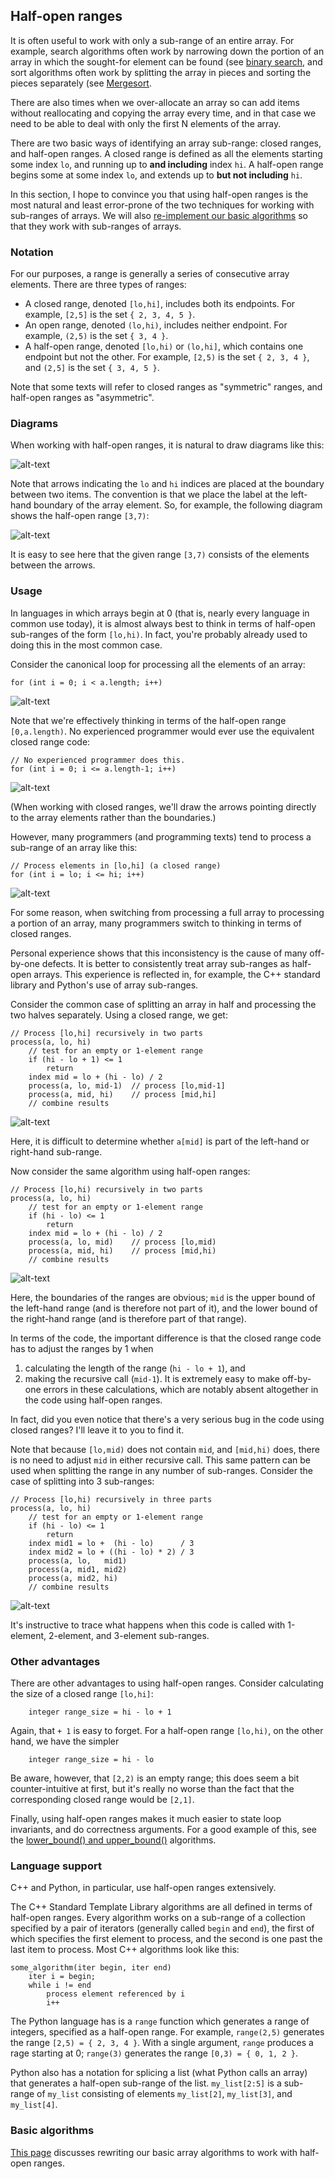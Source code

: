 ## Half-open ranges

It is often useful to work with only a sub-range of an entire array.
For example, search algorithms often work by narrowing down the portion of an array
in which the sought-for element can be found
(see [binary search](Lower-upper-bound.md),
and sort algorithms often work by splitting the array
in pieces and sorting the pieces separately
(see [Mergesort](../CS2/Merge-sort.md).

There are also times when we over-allocate an array
so can add items without reallocating and copying the array every time,
and in that case we need to be able to deal with
only the first N elements of the array.

There are two basic ways of identifying an array sub-range:
closed ranges, and half-open ranges.
A closed range is defined as all the elements
starting some index `lo`,
and running up to **and including** index `hi`.
A half-open range begins some at some index `lo`,
and extends up to **but not including** `hi`.

In this section,
I hope to convince you that using half-open ranges
is the most natural and least error-prone of the two techniques
for working with sub-ranges of arrays.
We will also [re-implement our basic algorithms](Basic-algorithms-subranges.md)
so that they work with sub-ranges of arrays.

### Notation

For our purposes, a range is generally a series of consecutive array elements.
There are three types of ranges:
* A closed range, denoted `[lo,hi]`, includes both its endpoints.
For example, `[2,5]` is the set `{ 2, 3, 4, 5 }`.
* An open range, denoted `(lo,hi)`, includes neither endpoint.
For example, `(2,5)` is the set `{ 3, 4 }`.
* A half-open range, denoted `[lo,hi)` or `(lo,hi]`, which contains one endpoint but not the other.
For example, `[2,5)` is the set `{ 2, 3, 4 }`, and `(2,5]` is the set `{ 3, 4, 5 }`.

Note that some texts will refer to closed ranges as "symmetric" ranges,
and half-open ranges as "asymmetric".

### Diagrams

When working with half-open ranges,
it is natural to draw diagrams like this:

![alt-text](on-boundary.png)

Note that arrows indicating the `lo` and `hi` indices
are placed at the boundary between two items.
The convention is that we place the label
at the left-hand boundary of the array element.
So, for example, the following diagram
shows the half-open range `[3,7)`:

![alt-text](range-3-7.png)

It is easy to see here that the given range `[3,7)`
consists of the elements between the arrows.

### Usage

In languages in which arrays begin at 0 (that is, nearly every language in common use today),
it is almost always best to think in terms of half-open sub-ranges of the form `[lo,hi)`.
In fact, you're probably already used to doing this in the most common case.

Consider the canonical loop for processing all the elements of an array:
```
for (int i = 0; i < a.length; i++)
```
![alt-text](zero-to-length.png)

Note that we're effectively thinking in terms of the half-open range `[0,a.length)`.
No experienced programmer would ever use the equivalent closed range code:
```
// No experienced programmer does this.
for (int i = 0; i <= a.length-1; i++)
```
![alt-text](zero-to-length-minus-one.png)

(When working with closed ranges,
we'll draw the arrows pointing directly
to the array elements rather than the boundaries.)

However, many programmers (and programming texts) tend to process a sub-range of an array like this:
```
// Process elements in [lo,hi] (a closed range)
for (int i = lo; i <= hi; i++)
```
![alt-text](lo-to-hi-closed-range.png)

For some reason, when switching from processing a full array to processing a portion of an array,
many programmers switch to thinking in terms of closed ranges.

Personal experience shows that this inconsistency is the cause of many off-by-one defects.
It is better to consistently treat array sub-ranges as half-open arrays.
This experience is reflected in, for example, the C++ standard library and Python's use of array sub-ranges.

Consider the common case of splitting an array in half and processing the two halves separately.
Using a closed range, we get:
```
// Process [lo,hi] recursively in two parts
process(a, lo, hi)
    // test for an empty or 1-element range
    if (hi - lo + 1) <= 1
        return
    index mid = lo + (hi - lo) / 2
    process(a, lo, mid-1)  // process [lo,mid-1]
    process(a, mid, hi)    // process [mid,hi]
    // combine results
```
![alt-text](lo-hi-mid-closed-range.png)

Here, it is difficult to determine whether `a[mid]`
is part of the left-hand or right-hand sub-range.

Now consider the same algorithm using half-open ranges:
```
// Process [lo,hi) recursively in two parts
process(a, lo, hi)
    // test for an empty or 1-element range
    if (hi - lo) <= 1
        return
    index mid = lo + (hi - lo) / 2
    process(a, lo, mid)    // process [lo,mid)
    process(a, mid, hi)    // process [mid,hi)
    // combine results
```
![alt-text](lo-mid-hi-half-open.png)

Here, the boundaries of the ranges are obvious;
`mid` is the upper bound of the left-hand range
(and is therefore not part of it),
and the lower bound of the right-hand range
(and is therefore part of that range).

In terms of the code,
the important difference is that
the closed range code has to adjust the ranges by 1 when
1. calculating the length of the range (`hi - lo + 1`), and
2. making the recursive call (`mid-1`).
It is extremely easy to make off-by-one errors in these calculations,
which are notably absent altogether in the code using half-open ranges.

In fact, did you even notice that there's a very serious bug in the code using closed ranges?
I'll leave it to you to find it.

Note that because `[lo,mid)` does not contain `mid`, and `[mid,hi)` does,
there is no need to adjust `mid` in either recursive call.
This same pattern can be used when splitting the range in any number of sub-ranges.
Consider the case of splitting into 3 sub-ranges:
```
// Process [lo,hi) recursively in three parts
process(a, lo, hi)
    // test for an empty or 1-element range
    if (hi - lo) <= 1
        return
    index mid1 = lo +  (hi - lo)      / 3
    index mid2 = lo + ((hi - lo) * 2) / 3
    process(a, lo,   mid1)
    process(a, mid1, mid2)
    process(a, mid2, hi)
    // combine results
```
![alt-text](lo-mid1-mid2-hi-half-open.png)

It's instructive to trace what happens when this code is called with 1-element, 2-element,
and 3-element sub-ranges.

### Other advantages

There are other advantages to using half-open ranges.
Consider calculating the size of a closed range `[lo,hi]`:
```
    integer range_size = hi - lo + 1
```
Again, that `+ 1` is easy to forget.
For a half-open range `[lo,hi)`, on the other hand, we have the simpler
```
    integer range_size = hi - lo
```
Be aware, however, that `[2,2)` is an empty range;
this does seem a bit counter-intuitive at first,
but it's really no worse than the fact
that the corresponding closed range would be `[2,1]`.

Finally, using half-open ranges makes it much easier to state loop invariants,
and do correctness arguments.
For a good example of this,
see the [lower_bound() and upper_bound()](Lower-upper-bound.md) algorithms.

### Language support

C++ and Python, in particular, use half-open ranges extensively.

The C++ Standard Template Library algorithms
are all defined in terms of half-open ranges.
Every algorithm works on a sub-range
of a collection specified by a pair of iterators
(generally called `begin` and `end`),
the first of which specifies the first element to process,
and the second is one past the last item to process.
Most C++ algorithms look like this:
```
some_algorithm(iter begin, iter end)
    iter i = begin;
    while i != end
        process element referenced by i
        i++
```
The Python language has is a `range` function
which generates a range of integers,
specified as a half-open range.
For example, `range(2,5)` generates the range `[2,5) = { 2, 3, 4 }`.
With a single argument, `range` produces a rage starting at 0; `range(3)`
generates the range `[0,3) = { 0, 1, 2 }`.

Python also has a notation for splicing a list (what Python calls an array)
that generates a half-open sub-range of the list.
`my_list[2:5]` is a sub-range of `my_list`
consisting of elements `my_list[2]`, `my_list[3]`, and `my_list[4]`.

### Basic algorithms

[This page](Basic-algorithms-subranges.md) discusses
rewriting our basic array algorithms to work with
half-open ranges.

